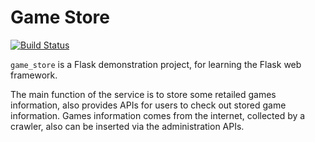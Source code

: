 # Game Store

[![Build Status](https://travis-ci.org/kliyes/game_store.svg?branch=master)](https://travis-ci.org/kliyes/game_store)

`game_store` is a Flask demonstration project, for learning the Flask web framework.

The main function of the service is to store some retailed games information, 
also provides APIs for users to check out stored game information. 
Games information comes from the internet, collected by a crawler, 
also can be inserted via the administration APIs.